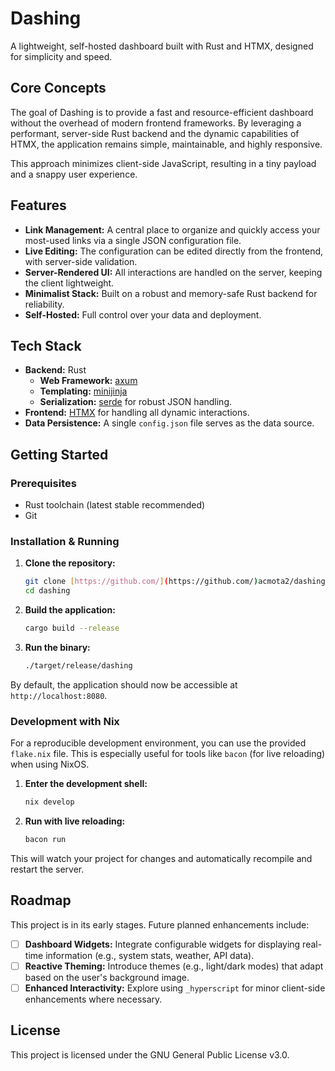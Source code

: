 # Dashing

A lightweight, self-hosted dashboard built with Rust and HTMX, designed for simplicity and speed.

<!-- 
    TODO: Add a high-quality GIF or screenshot here showing the main interface.
    This is the first thing people will see, so it's worth making a good one.
-->


## Core Concepts

The goal of Dashing is to provide a fast and resource-efficient dashboard without the overhead of modern frontend frameworks. By leveraging a performant, server-side Rust backend and the dynamic capabilities of HTMX, the application remains simple, maintainable, and highly responsive.

This approach minimizes client-side JavaScript, resulting in a tiny payload and a snappy user experience.

## Features

* **Link Management:** A central place to organize and quickly access your most-used links via a single JSON configuration file.
* **Live Editing:** The configuration can be edited directly from the frontend, with server-side validation.
* **Server-Rendered UI:** All interactions are handled on the server, keeping the client lightweight.
* **Minimalist Stack:** Built on a robust and memory-safe Rust backend for reliability.
* **Self-Hosted:** Full control over your data and deployment.

## Tech Stack

* **Backend:** Rust
    * **Web Framework:** [axum](https://github.com/tokio-rs/axum)
    * **Templating:** [minijinja](https://docs.rs/minijinja/latest/minijinja/)
    * **Serialization:** [serde](https://serde.rs/) for robust JSON handling.
* **Frontend:** [HTMX](https://htmx.org/) for handling all dynamic interactions.
* **Data Persistence:** A single `config.json` file serves as the data source.

## Getting Started

### Prerequisites

* Rust toolchain (latest stable recommended)
* Git

### Installation & Running

1.  **Clone the repository:**
    ```sh
    git clone [https://github.com/](https://github.com/)acmota2/dashing.git
    cd dashing
    ```

2.  **Build the application:**
    ```sh
    cargo build --release
    ```

3.  **Run the binary:**
    ```sh
    ./target/release/dashing
    ```

By default, the application should now be accessible at `http://localhost:8080`.

### Development with Nix

For a reproducible development environment, you can use the provided `flake.nix` file. This is especially useful for tools like `bacon` (for live reloading) when using NixOS.

1.  **Enter the development shell:**
    ```sh
    nix develop
    ```

2.  **Run with live reloading:**
    ```sh
    bacon run
    ```

This will watch your project for changes and automatically recompile and restart the server.

## Roadmap

This project is in its early stages. Future planned enhancements include:

* [ ] **Dashboard Widgets:** Integrate configurable widgets for displaying real-time information (e.g., system stats, weather, API data).
* [ ] **Reactive Theming:** Introduce themes (e.g., light/dark modes) that adapt based on the user's background image.
* [ ] **Enhanced Interactivity:** Explore using `_hyperscript` for minor client-side enhancements where necessary.

## License

This project is licensed under the GNU General Public License v3.0.
